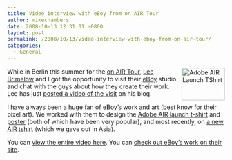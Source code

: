 ```yaml
---
title: Video interview with eBoy from on AIR Tour
author: mikechambers
date: 2008-10-13 12:31:01 -0800
layout: post
permalink: /2008/10/13/video-interview-with-eboy-from-on-air-tour/
categories:
  - General
---
```



[<img src="http://farm3.static.flickr.com/2254/2290198773_4e9af3b3b4_t.jpg" width="100" height="75" alt="Adobe AIR Launch TShirt"  border="0" align="right" />][1]While in Berlin this summer for the [on AIR Tour][2], [Lee Brimelow][3] and I got the opportunity to visit their [eBoy][4] studio and chat with the guys about how they create their work. Lee has just [posted a video of the visit][5] on his blog.

I have always been a huge fan of eBoy&#8217;s work and art (best know for their pixel art). We worked with them to design the [Adobe AIR launch t-shirt][6] and [poster][7] (both of which have been very popular), and most recently, on [a new AIR tshirt][8] (which we gave out in Asia).

You can [view the entire video here][5]. You can [check out eBoy&#8217;s work on their site][4].

 [1]: http://www.flickr.com/photos/mikechambers/2290198773/ "Adobe AIR Launch TShirt by mike.chambers, on Flickr"
 [2]: http://onair.adobe.com
 [3]: http://www.theflashblog.com
 [4]: http://www.eboy.com
 [5]: http://theflashblog.com/?p=452
 [6]: http://www.flickr.com/photos/mikechambers/2290198773/
 [7]: http://hello.eboy.com/eboy/2008/02/25/poster-for-adobe-air-launch/
 [8]: http://www.flickr.com/photos/mikechambers/2868204499/